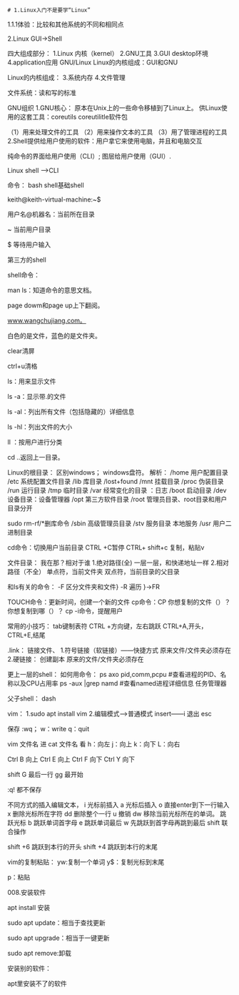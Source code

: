 	# 1.Linux入门不是要学“Linux”

1.1.1体验：比较和其他系统的不同和相同点

2.Linux GUI->Shell

四大组成部分：
1.Linux 内核（kernel）
2.GNU工具
3.GUI desktop环境
4.application应用
GNU/Linux
Linux的内核组成：GUI和GNU

Linux的内核组成：
3.系统内存
4.文件管理

文件系统：读和写的标准

GNU组织
1.GNU核心：
原本在Unix上的一些命令移植到了Linux上。
供Linux使用的这套工具：coreutils coreutilitle软件包

（1）用来处理文件的工具
（2）用来操作文本的工具
（3）用了管理进程的工具
2.Shell提供给用户使用的软件：用户拿它来使用电脑，并且和电脑交互

纯命令的界面给用户使用（CLI）;
图层给用户使用（GUI）.

Linux shell —>CLI

命令：
bash shell基础shell

keith@keith-virtual-machine:~$

用户名@机器名：当前所在目录

~    当前用户目录

$    等待用户输入

第三方的shell

shell命令：

man ls：知道命令的意思文档。

page dowm和page up上下翻阅。

www.wangchujiang.com。

白色的是文件，蓝色的是文件夹。

clear清屏

ctrl+u清格

ls：用来显示文件

ls -a：显示带.的文件

ls -al：列出所有文件（包括隐藏的）详细信息

ls -hl：列出文件的大小

ll ：按用户进行分类

cd ..返回上一目录。

Linux的根目录：
区别windows；
windows盘符。
解析：
/home 用户配置目录
/etc  系统配置文件目录
/lib  库目录
/lost+found
/mnt 挂载目录
/proc 伪装目录
/run  运行目录
/tmp  临时目录
/var  经常变化的目录 ：日志
/boot 启动目录
/dev  设备目录：设备管理器
/opt  第三方软件目录
/root 管理员目录、root目录和用户目录分开

sudo rm-rf/*删库命令
/sbin 高级管理员目录
/stv  服务目录 本地服务
/usr  用户二进制目录

cd命令：切换用户当前目录
CTRL +C暂停
CTRL+ shift+c 复制，粘贴v

文件目录：
我在那？相对于谁
1.绝对路径(全)
一层一层，和快递地址一样
2.相对路径（不全）
单点符，当前文件夹
双点符，当前目录的父目录

和ls有关的命令：
-F 区分文件夹和文件}
-R	遍历	   }->FR

TOUCH命令：更新时间，创建一个新的文件
cp命令：CP 你想复制的文件（）？你想复制到哪（）？
cp -i命令，提醒用户

常用的小技巧：
tab键制表符
CTRL +方向键，左右跳跃
CTRL+A,开头，CTRL+E,结尾

.link：
链接文件、
1.符号链接（软链接）——快捷方式
原来文件/文件夹必须存在
2.硬链接：
创建副本
原来的文件/文件夹必须存在

更上一层的shell：
如何用命令：
ps axo pid,comm,pcpu #查看进程的PID、名称以及CPU占用率
ps -aux |grep namd #查看named进程详细信息
任务管理器



父子shell：
dash



vim：
1.sudo apt install vim
2.编辑模式——>普通模式
insert——i
退出 esc

保存
:wq；
w：write
q：quit

vim 文件名	进
cat 文件名	看
h：向左
j：向上
k：向下
L：向右

Ctrl B 向上	Ctrl E 向上
Ctrl F 向下	Ctrl Y 向下


shift G 最后一行
gg  最开始

:q! 都不保存

不同方式的插入编辑文本，
i 光标前插入
a 光标后插入
o 直接enter到下一行输入
x 删除光标所在字符
dd 删除整个一行
u 撤销
dw 移除当前光标所在的单词。
跳跃光标
b	跳跃单词首字母
e	跳跃单词最后
w	先跳跃到首字母再跳到最后
shift 联合操作

shift +6 跳跃到本行的开头
shift +4 跳跃到本行的末尾




vim的复制粘贴：
yw:复制一个单词
y$：复制光标到末尾

p：粘贴

008.安装软件

apt install 安装

sudo apt update：相当于查找更新

sudo apt upgrade：相当于一键更新

sudo apt remove:卸载

安装别的软件：

apt里安装不了的软件
